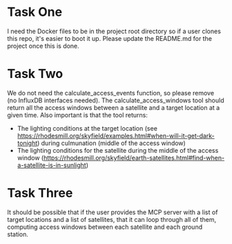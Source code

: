 # Task One
I need the Docker files to be in the project root directory so if a user clones this repo, it's easier to boot it up. Please update the README.md for the project once this is done. 

# Task Two
We do not need the calculate_access_events function, so please remove (no InfluxDB interfaces needed). The calculate_access_windows tool should return all the access windows between a satellite and a target location at a given time. Also important is that the tool returns:
+ The lighting conditions at the target location (see https://rhodesmill.org/skyfield/examples.html#when-will-it-get-dark-tonight) during culmunation (middle of the access window)
+ The lighting conditions for the satellite during the middle of the access window (https://rhodesmill.org/skyfield/earth-satellites.html#find-when-a-satellite-is-in-sunlight)

# Task Three
It should be possible that if the user provides the MCP server with a list of target locations and a list of satellites, that it can loop through all of them, computing access windows between each satellite and each ground station. 

